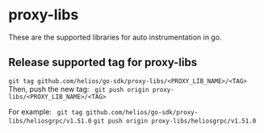 # proxy-libs

These are the supported libraries for auto instrumentation in go.

Release supported tag for proxy-libs
-
``` git tag github.com/helios/go-sdk/proxy-libs/<PROXY_LIB_NAME>/<TAG> ```
Then, push the new tag:
``` git push origin proxy-libs/<PROXY_LIB_NAME>/<TAG>```

For example:
``` git tag github.com/helios/go-sdk/proxy-libs/heliosgrpc/v1.51.0```
``` git push origin proxy-libs/heliosgrpc/v1.51.0 ```
